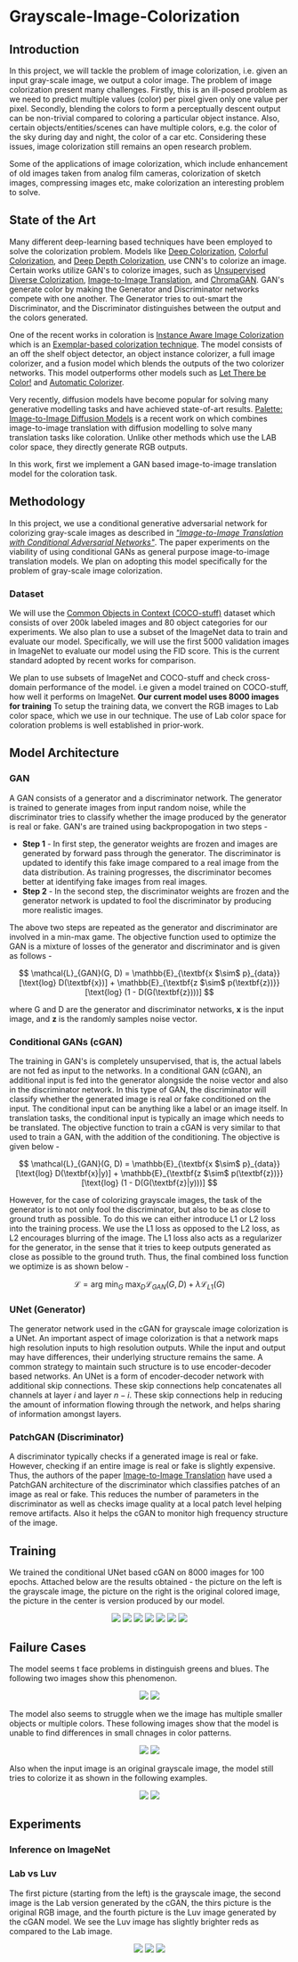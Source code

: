# Grayscale-Image-Colorization

## Introduction
In this project, we will tackle the problem of image colorization, i.e. given an input gray-scale image, we output a color image. The problem of image colorization present many challenges. Firstly, this is an ill-posed problem as we need to predict multiple values (color) per pixel given only one value per pixel. Secondly, blending the colors to form a perceptually descent output can be non-trivial compared to coloring a particular object instance. Also, certain objects/entities/scenes can have multiple colors, e.g. the color of the sky during day and night, the color of a car etc. Considering these issues, image colorization still remains an open research problem.

Some of the applications of image colorization, which include enhancement of old images taken from analog film cameras, colorization of sketch images, compressing images etc, make colorization an interesting problem to solve.

## State of the Art
Many different deep-learning based techniques have been employed to solve the colorization problem. Models like [Deep Colorization](https://arxiv.org/abs/1605.00075), [Colorful Colorization](https://arxiv.org/abs/1603.08511), and [Deep Depth Colorization](https://arxiv.org/abs/1703.10881), use CNN's to colorize an image. Certain works utilize GAN's to colorize images, such as [Unsupervised Diverse Colorization](https://arxiv.org/abs/1702.06674), [Image-to-Image Translation](https://arxiv.org/abs/1611.07004), and [ChromaGAN](https://ieeexplore.ieee.org/document/9093389). GAN's generate color by making the Generator and Discriminator networks compete with one another. The Generator tries to out-smart the Discriminator, and the Discriminator distinguishes between the output and the colors generated. 

One of the recent works in coloration is [Instance Aware Image Colorization](https://arxiv.org/abs/2005.10825) which is an [Exemplar-based colorization technique](https://arxiv.org/abs/2008.10774). The model consists of an off the shelf object detector, an object instance colorizer, a full image colorizer, and a fusion model which blends the outputs of the two colorizer networks. This model outperforms other models such as [Let There be Color!](https://dl.acm.org/doi/10.1145/2897824.2925974) and [Automatic Colorizer](https://arxiv.org/abs/1603.06668).

Very recently, diffusion models have become popular for solving many generative modelling tasks and have achieved state-of-art results. [Palette: Image-to-Image Diffusion Models](https://arxiv.org/abs/2111.05826) is a recent work on which combines image-to-image translation with diffusion modelling to solve many translation tasks like coloration. Unlike other methods which use the LAB color space, they directly generate RGB outputs.

In this work, first we implement a GAN based image-to-image translation model for the coloration task.

## Methodology
In this project, we use a conditional generative adversarial network for colorizing gray-scale images as described in  [*"Image-to-Image Translation with Conditional Adversarial Networks"*](https://arxiv.org/abs/1611.07004). The paper experiments on the viability of using conditional GANs as general purpose image-to-image translation models. We plan on adopting this model specifically for the problem of gray-scale image colorization.

### Dataset
We will use the [Common Objects in Context (COCO-stuff)](https://arxiv.org/pdf/1405.0312.pdf) dataset which consists of over 200k labeled images and 80 object categories for our experiments. We also plan to use a subset of the ImageNet data to train and evaluate our model. Specifically, we will use the first 5000 validation images in ImageNet to evaluate our model using the FID score. This is the current standard adopted by recent works for comparison.

We plan to use subsets of ImageNet and COCO-stuff and check cross-domain performance of the model. i.e given a model trained on COCO-stuff, how well it performs on ImageNet. **Our current model uses 8000 images for training** To setup the training data, we convert the RGB images to Lab color space, which we use in our technique. The use of Lab color space for coloration problems is well established in prior-work.

## Model Architecture
### GAN
A GAN consists of a generator and a discriminator network. The generator is trained to generate images from input random noise, while the discriminator tries to classify whether the image produced by the generator is real or fake. GAN's are trained using backpropogation in two steps - 
 - **Step 1** - In first step, the generator weights are frozen and images are generated by forward pass through the generator. The discriminator is updated to identify this fake image compared to a real image from the data distribution. As training progresses, the discriminator becomes better at identifying fake images from real images.
 - **Step 2** - In the second step, the discriminator weights are frozen and the generator network is updated to fool the discriminator by producing more realistic images.

 The above two steps are repeated as the generator and discriminator are involved in a min-max game. The objective function used to optimize the GAN is a mixture of losses of the generator and discriminator and is given as follows - 

$$
    \mathcal{L}_{GAN}(G, D) = \mathbb{E}_{\textbf{x $\sim$ p}_{data}}[\text{log} D(\textbf{x})] + \mathbb{E}_{\textbf{z $\sim$ p(\textbf{z})}}[\text{log} (1 - D(G(\textbf{z})))]
$$

where G and D are the generator and discriminator networks, **x** is the input image, and **z** is the randomly samples noise vector.

### Conditional GANs (cGAN)
The training in GAN's is completely unsupervised, that is, the actual labels are not fed as input to the networks. In a conditional GAN (cGAN), an additional input is fed into the generator alongside the noise vector and also in the discriminator network. In this type of GAN, the discriminator will classify whether the generated image is real or fake conditioned on the input. The conditional input can be anything like a label or an image itself. In translation tasks, the conditional input is typically an image which needs to be translated. The objective function to train a cGAN is very similar to that used to train a GAN, with the addition of the conditioning. The objective is given below -

$$
    \mathcal{L}_{GAN}(G, D) = \mathbb{E}_{\textbf{x $\sim$ p}_{data}}[\text{log} D(\textbf{x}|y)] + \mathbb{E}_{\textbf{z $\sim$ p(\textbf{z})}}[\text{log} (1 - D(G(\textbf{z}|y)))]
$$

However, for the case of colorizing grayscale images, the task of the generator is to not only fool the discriminator, but also to be as close to ground truth as possible. To do this we can either introduce L1 or L2 loss into the training process. We use the L1 loss as opposed to the L2 loss, as L2 encourages blurring of the image. The L1 loss also acts as a regularizer for the generator, in the sense that it tries to keep outputs generated as close as possible to the ground truth. Thus, the final combined loss function we optimize is as shown below - 

$$
    \mathcal{L} = \text{arg min$_G$ max$_D$} \mathcal{L}_{GAN}(G, D) + \lambda \mathcal{L}_{L1}(G)
$$

### UNet (Generator)
The generator network used in the cGAN for grayscale image colorization is a  UNet. An important aspect of image colorization is that a network maps high resolution inputs to high resolution outputs. While the input and output may have differences, their underlying structure remains the same. A common strategy to maintain such structure is to use encoder-decoder based networks. An UNet is a form of encoder-decoder network with additional skip connections. These skip connections help concatenates all channels at layer $i$ and layer $n - i$. These skip connections help in reducing the amount of information flowing through the network, and helps sharing of information amongst layers.

### PatchGAN (Discriminator)
A discriminator typically checks if a generated image is real or fake. However, checking if an entire image is real or fake is slightly expensive. Thus, the authors of the paper  [Image-to-Image Translation](https://arxiv.org/abs/1611.07004) have used a PatchGAN architecture of the discriminator which classifies patches of an image as real or fake. This reduces the number of parameters in the discriminator as well as checks image quality at a local patch level helping remove artifacts. Also it helps the cGAN to monitor high frequency structure of the image.

## Training
We trained the conditional UNet based cGAN on 8000 images for 100 epochs. Attached below are the results obtained - the picture on the left is the grayscale image, the picture on the right is the original colored image, the picture in the center is version produced by our model.

<p align="center">
    <img src="results/lab/result_8.png">
    <img src="results/lab/result_1763.png">
    <img src="results/lab/result_48.png">
    <img src="results/lab/result_51.png">
    <img src="results/lab/result_53.png">
    <img src="results/lab/result_84.png">
    <img src="results/lab/result_123.png">
</p>

## Failure Cases

The model seems t face problems in distinguish greens and blues. The following two images show this phenomenon.

<p align="center">
    <img src="results/lab/result_2.png">
    <img src="results/lab/result_22.png">
</p>

The model also seems to struggle when we the image has multiple smaller objects or multiple colors. These following images show that the model is unable to find differences in small chnages in color patterns.

<p align="center">
    <img src="results/lab/result_5.png">
    <img src="results/lab/result_12.png">
</p>

Also when the input image is an original grayscale image, the model still tries to colorize it as shown in the following examples.
<p align="center">
    <img src="results/lab/result_10.png">
    <img src="results/lab/result_114.png">
</p>

## Experiments

### Inference on ImageNet


### Lab vs Luv

The first picture (starting from the left) is the grayscale image, the second image is the Lab version generated by the cGAN, the thirs picture is the original RGB image, and the fourth picture is the Luv image generated by the cGAN model. We see the Luv image has slightly brighter reds as compared to the Lab image.
<p align="center">
    <img src="results/labvsluv/one.png">
    <img src="results/labvsluv/two.png">
    <img src="results/labvsluv/three.png">
</p>
